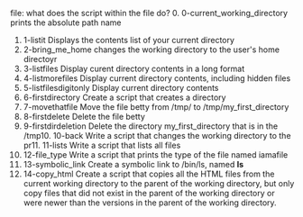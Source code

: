 file:                                      what does the script within the file do?
0. 0-current_working_directory             prints the absolute path name
1. 1-listit				   Displays the contents list of your current directory
2. 2-bring_me_home			   changes the working directory to the user's home directoyr
3. 3-listfiles				   Display curent directory contents in a long format
4. 4-listmorefiles			   Display current directory contents, including hidden files
5. 5-listfilesdigitonly			   Display current directory contents
6. 6-firstdirectory			   Create a script that creates a directory
7. 7-movethatfile 			   Move the file betty from /tmp/ to /tmp/my_first_directory
8. 8-firstdelete  			   Delete the file betty
9. 9-firstdirdeletion			   Delete the directory my_first_directory that is in the /tmp10. 10-back				 Write a script that changes the working directory to the pr11. 11-lists			       Write a script that lists all files
12. 12-file_type			   Write a script that prints the type of the file named iamafile
13.  13-symbolic_link  			   Create a symbolic link to /bin/ls, named __ls__
14. 14-copy_html			   Create a script that copies all the HTML files from the current working directory to the parent of the working directory, but only copy files that did not exist in the parent of the working directory or were newer than the versions in the parent of the working directory.         
